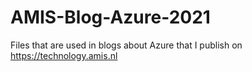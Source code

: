 # AMIS-Blog-Azure-2021
Files that are used in blogs about Azure that I publish on https://technology.amis.nl 
